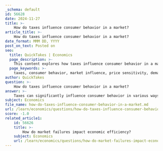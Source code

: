 ```yaml
---
_schema: default
id: 56628
date: 2024-11-27
title: >-
    How do taxes influence consumer behavior in a market?
article_title: >-
    How do taxes influence consumer behavior in a market?
date_format: MMM DD, YYYY
post_on_text: Posted on
seo:
  title: QuickTakes | Economics
  page_description: >-
    This content explores how taxes influence consumer behavior in a market, focusing on price sensitivity, demand shifts, consumer demographics, tax exemptions, incentives, and the broader economic context.
  page_keywords: >-
    taxes, consumer behavior, market influence, price sensitivity, demand curve, consumer demographics, tax exemptions, tax incentives, economic context, disposable income
author: QuickTakes
question: >-
    How do taxes influence consumer behavior in a market?
answer: >-
    Taxes can significantly influence consumer behavior in various ways, primarily through their impact on prices, purchasing power, and overall demand in the market. Here are some key points regarding how taxes affect consumer behavior:\n\n1. **Price Sensitivity**: When taxes are imposed on goods and services, they typically lead to an increase in the final prices that consumers must pay. This can reduce consumer demand, especially for products that are price-sensitive. For instance, if a consumption tax is levied, the higher price may deter consumers from purchasing certain goods, leading to a decrease in quantity demanded.\n\n2. **Demand Curve Shifts**: The imposition of taxes can shift the demand curve. When consumers face higher prices due to taxes, the quantity demanded at those prices decreases, resulting in a new equilibrium with a higher price and lower quantity sold. This effect is particularly pronounced in markets where demand is elastic, meaning consumers are more responsive to price changes.\n\n3. **Consumer Demographics**: The impact of taxes on consumer behavior is not uniform across all demographics. Certain groups may be more sensitive to tax changes than others, influenced by factors such as income level, consumption habits, and perceptions of the tax system. For example, lower-income consumers may feel the effects of sales taxes more acutely than higher-income consumers.\n\n4. **Tax Exemptions and Incentives**: Governments often provide exemptions or tax credits that can influence consumer behavior. For example, tax incentives for purchasing electric vehicles can encourage consumers to choose these options over traditional vehicles, thereby affecting market demand and consumer choices.\n\n5. **Temporary vs. Permanent Tax Changes**: Research indicates that consumers may react similarly to both temporary and permanent tax changes, suggesting that the perception of the tax's duration does not significantly alter consumer behavior at the individual level. This means that whether a tax cut is seen as a short-term relief or a long-term adjustment, the overall impact on spending patterns may be comparable.\n\n6. **Economic Context**: The broader economic environment also plays a role in how taxes influence consumer behavior. For instance, during economic downturns, tax cuts may be more effective in boosting consumer demand by increasing disposable income, while in a robust economy, the effects may be less pronounced.\n\nIn summary, taxes can shape consumer behavior by altering prices, influencing demand, and interacting with demographic factors and economic conditions. Understanding these dynamics is crucial for policymakers aiming to design effective tax policies that consider their potential impact on consumer spending and overall market behavior.
subject: Economics
file_name: how-do-taxes-influence-consumer-behavior-in-a-market.md
url: /learn/economics/questions/how-do-taxes-influence-consumer-behavior-in-a-market
score: -1.0
related_article1:
    id: 56626
    title: >-
        How do market failures impact economic efficiency?
    subject: Economics
    url: /learn/economics/questions/how-do-market-failures-impact-economic-efficiency
---
```


&nbsp;